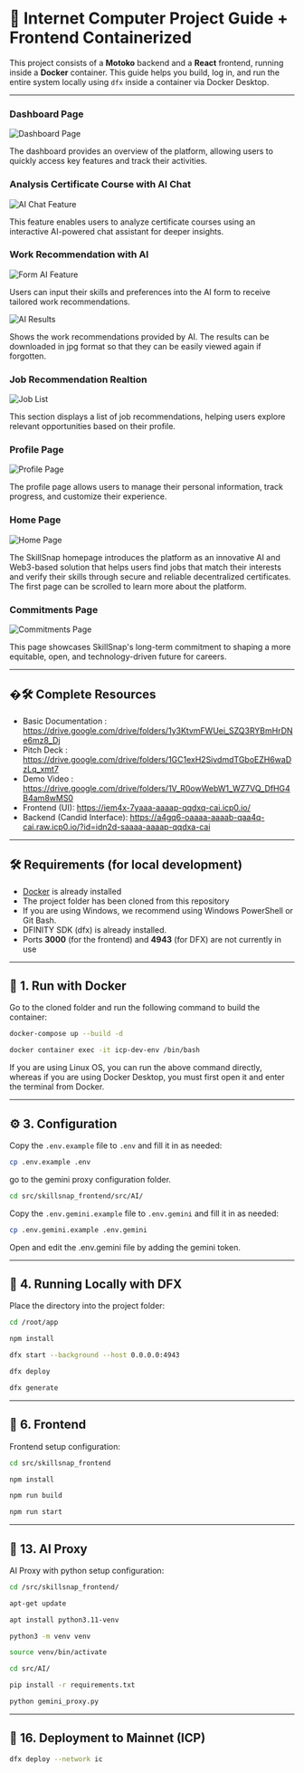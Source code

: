 # 🚀 Internet Computer Project Guide + Frontend Containerized

This project consists of a **Motoko** backend and a **React** frontend, running inside a **Docker** container. This guide helps you build, log in, and run the entire system locally using `dfx` inside a container via Docker Desktop.

---

### Dashboard Page

![Dashboard Page](./src/asset/dahsboard.png)

The dashboard provides an overview of the platform, allowing users to quickly access key features and track their activities.

### Analysis Certificate Course with AI Chat

![AI Chat Feature](./src/asset/ai-chat.png)

This feature enables users to analyze certificate courses using an interactive AI-powered chat assistant for deeper insights.

### Work Recommendation with AI

![Form AI Feature](./src/asset/AI.png)

Users can input their skills and preferences into the AI form to receive tailored work recommendations.

![AI Results](./src/asset/certificate.png)

Shows the work recommendations provided by AI. The results can be downloaded in jpg format so that they can be easily viewed again if forgotten.

### Job Recommendation Realtion

![Job List](./src/asset/job.png)

This section displays a list of job recommendations, helping users explore relevant opportunities based on their profile.

### Profile Page

![Profile Page](./src/asset/profile.png)

The profile page allows users to manage their personal information, track progress, and customize their experience.

### Home Page
![Home Page](./src/asset/home.png)

The SkillSnap homepage introduces the platform as an innovative AI and Web3-based solution that helps users find jobs that match their interests and verify their skills through secure and reliable decentralized certificates. The first page can be scrolled to learn more about the platform.

### Commitments Page
![Commitments Page](./src/asset/commitment.png)

This page showcases SkillSnap's long-term commitment to shaping a more equitable, open, and technology-driven future for careers.

---

## �🛠️ Complete Resources

- Basic Documentation : https://drive.google.com/drive/folders/1y3KtvmFWUei_SZQ3RYBmHrDNe6mz8_Dj
- Pitch Deck : https://drive.google.com/drive/folders/1GC1exH2SivdmdTGboEZH6waDzLq_xmt7
- Demo Video : https://drive.google.com/drive/folders/1V_R0owWebW1_WZ7VQ_DfHG4B4am8wMS0
- Frontend (UI): https://iem4x-7yaaa-aaaap-qqdxq-cai.icp0.io/
- Backend (Candid Interface): https://a4gq6-oaaaa-aaaab-qaa4q-cai.raw.icp0.io/?id=idn2d-saaaa-aaaap-qqdxa-cai

---

## 🛠️ Requirements (for local development)

- [Docker](https://www.docker.com/) is already installed
- The project folder has been cloned from this repository
- If you are using Windows, we recommend using Windows PowerShell or Git Bash.
- DFINITY SDK (dfx) is already installed.
- Ports **3000** (for the frontend) and **4943** (for DFX) are not currently in use

---

## 🧱 1. Run with Docker

Go to the cloned folder and run the following command to build the container:

```bash
docker-compose up --build -d

docker container exec -it icp-dev-env /bin/bash
```

If you are using Linux OS, you can run the above command directly, whereas if you are using Docker Desktop, you must first open it and enter the terminal from Docker.

---

## ⚙️ 3. Configuration

Copy the `.env.example` file to `.env` and fill it in as needed:

```bash
cp .env.example .env
```

go to the gemini proxy configuration folder.

```bash
cd src/skillsnap_frontend/src/AI/
```

Copy the `.env.gemini.example` file to `.env.gemini` and fill it in as needed:

```bash
cp .env.gemini.example .env.gemini
```

Open and edit the .env.gemini file by adding the gemini token.

---

## 🔧 4. Running Locally with DFX

Place the directory into the project folder:

```bash
cd /root/app

npm install

dfx start --background --host 0.0.0.0:4943

dfx deploy

dfx generate
```

---

## 📁 6. Frontend

Frontend setup configuration:

```bash
cd src/skillsnap_frontend

npm install

npm run build

npm run start
```

---

## 🐍 13. AI Proxy

AI Proxy with python setup configuration:

```bash
cd /src/skillsnap_frontend/

apt-get update

apt install python3.11-venv

python3 -m venv venv

source venv/bin/activate

cd src/AI/

pip install -r requirements.txt

python gemini_proxy.py
```

---

## 🔄 16. Deployment to Mainnet (ICP)

```bash
dfx deploy --network ic
```
